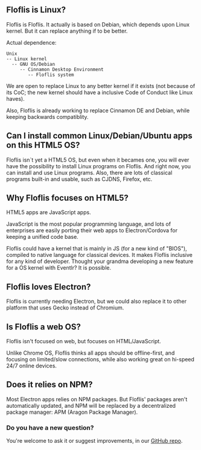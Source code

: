 ## Floflis is Linux?

Floflis is Floflis.
It actually is based on Debian, which depends upon Linux kernel. But it can replace anything if to be better.

Actual dependence:

```
Unix
-- Linux kernel
  -- GNU OS/Debian
     -- Cinnamon Desktop Environment
        -- Floflis system
```

We are open to replace Linux to any better kernel if it exists (not because of its CoC; the new kernel should have a inclusive Code of Conduct like Linux haves).

Also, Floflis is already working to replace Cinnamon DE and Debian, while keeping backwards compatiblity.

## Can I install common Linux/Debian/Ubuntu apps on this HTML5 OS?

Floflis isn`t yet a HTML5 OS, but even when it becames one, you will ever have the possibility to install Linux programs on Floflis. And right now, you can install and use Linux programs. Also, there are lots of classical programs built-in and usable, such as CJDNS, Firefox, etc.

## Why Floflis focuses on HTML5?

HTML5 apps are JavaScript apps.

JavaScript is the most popular programming language, and lots of enterprises are easily porting their web apps to Electron/Cordova for keeping a unified code base.

Floflis could have a kernel that is mainly in JS (for a new kind of "BIOS"), compiled to native language for classical devices. It makes Floflis inclusive for any kind of developer. Thought your grandma developing a new feature for a OS kernel with Eventlr? It is possible.

## Floflis loves Electron?

Floflis is currently needing Electron, but we could also replace it to other platform that uses Gecko instead of Chromium.

## Is Floflis a web OS?

Floflis isn't focused on web, but focuses on HTML/JavaScript.

Unlike Chrome OS, Floflis thinks all apps should be offline-first, and focusing on limited/slow connections, while also working great on hi-speed 24/7 online devices.

## Does it relies on NPM?

Most Electron apps relies on NPM packages. But Floflis' packages aren't automatically updated, and NPM will be replaced by a decentralized package manager: APM (Aragon Package Manager).

### Do you have a new question?

You're welcome to ask it or suggest improvements, in our [GitHub repo](https://github.com/Floflis/docs/issues).
